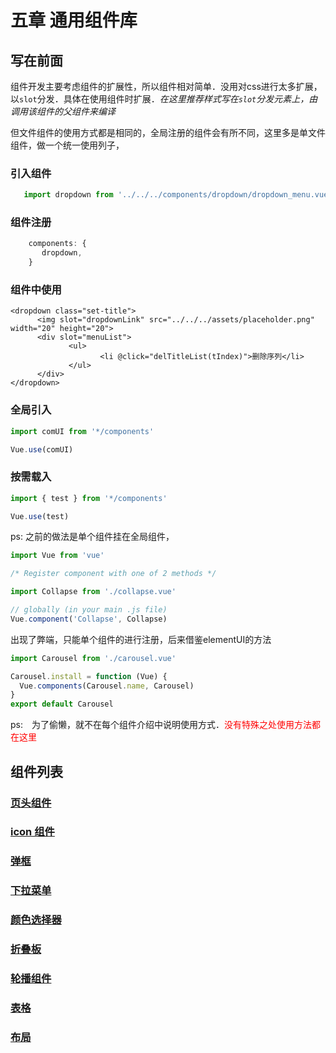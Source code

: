 # 五章 通用组件库

## 写在前面

组件开发主要考虑组件的扩展性，所以组件相对简单．没用对css进行太多扩展，以`slot`分发．具体在使用组件时扩展．*在这里推荐样式写在`slot`分发元素上，由调用该组件的父组件来编译*

但文件组件的使用方式都是相同的，全局注册的组件会有所不同，这里多是单文件组件，做一个统一使用列子，
### 引入组件
```javascript
   import dropdown from '../../../components/dropdown/dropdown_menu.vue'
```

### 组件注册
```javascript
    components: {
       dropdown,
    }
```

### 组件中使用
```vue
<dropdown class="set-title">
      <img slot="dropdownLink" src="../../../assets/placeholder.png" width="20" height="20">
      <div slot="menuList">
             <ul>
                    <li @click="delTitleList(tIndex)">删除序列</li>
             </ul>
      </div>
</dropdown>
```
### 全局引入

```js
import comUI from '*/components'

Vue.use(comUI)
```

### 按需载入

```js
import { test } from '*/components'

Vue.use(test)
```

ps:
之前的做法是单个组件挂在全局组件，
```js
import Vue from 'vue'

/* Register component with one of 2 methods */

import Collapse from './collapse.vue'

// globally (in your main .js file)
Vue.component('Collapse', Collapse)
```
出现了弊端，只能单个组件的进行注册，后来借鉴elementUI的方法
```js
import Carousel from './carousel.vue'

Carousel.install = function (Vue) {
  Vue.components(Carousel.name, Carousel)
}
export default Carousel

```

ps:　为了偷懒，就不在每个组件介绍中说明使用方式．<font color=red>没有特殊之处使用方法都在这里</font>


## 组件列表

### [页头组件](header.html)

### [icon 组件](icon.html)

### [弹框](toast.html)

### [下拉菜单](drawdown.html)

### [颜色选择器](color.html)

### [折叠板](collapse.html)

### [轮播组件](carousel.html)

### [表格](table.html)

### [布局](container.html)

